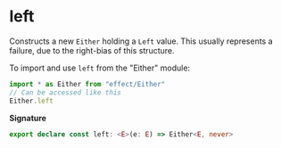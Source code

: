 # left

Constructs a new `Either` holding a `Left` value. This usually represents a failure, due to the right-bias of this
structure.

To import and use `left` from the "Either" module:

```ts
import * as Either from "effect/Either"
// Can be accessed like this
Either.left
```

**Signature**

```ts
export declare const left: <E>(e: E) => Either<E, never>
```
